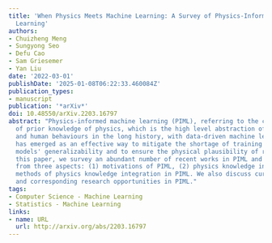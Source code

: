 ```yaml
---
title: 'When Physics Meets Machine Learning: A Survey of Physics-Informed Machine
  Learning'
authors:
- Chuizheng Meng
- Sungyong Seo
- Defu Cao
- Sam Griesemer
- Yan Liu
date: '2022-03-01'
publishDate: '2025-01-08T06:22:33.460084Z'
publication_types:
- manuscript
publication: '*arXiv*'
doi: 10.48550/arXiv.2203.16797
abstract: "Physics-informed machine learning (PIML), referring to the combination
  of prior knowledge of physics, which is the high level abstraction of natural phenomenons
  and human behaviours in the long history, with data-driven machine learning models,
  has emerged as an effective way to mitigate the shortage of training data, to increase
  models' generalizability and to ensure the physical plausibility of results. In
  this paper, we survey an abundant number of recent works in PIML and summarize them
  from three aspects: (1) motivations of PIML, (2) physics knowledge in PIML, (3)
  methods of physics knowledge integration in PIML. We also discuss current challenges
  and corresponding research opportunities in PIML."
tags:
- Computer Science - Machine Learning
- Statistics - Machine Learning
links:
- name: URL
  url: http://arxiv.org/abs/2203.16797
---
```

